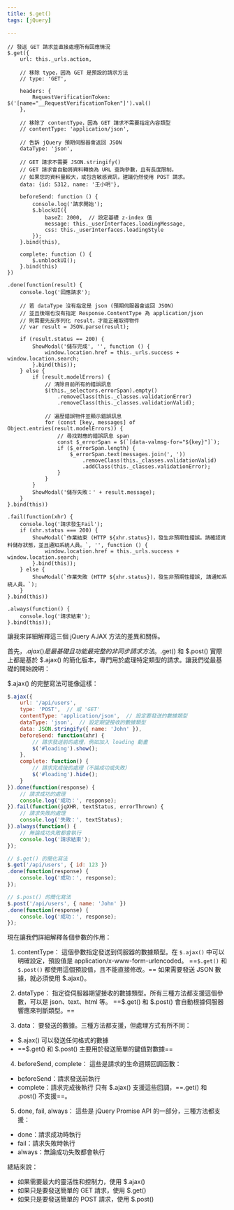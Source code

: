 ```yaml
---
title: $.get()
tags: [jQuery]

---
```


```javascript=
// 發送 GET 請求並直接處理所有回應情況
$.get({
    url: this._urls.action,

    // 移除 type，因為 GET 是預設的請求方法
    // type: 'GET',

    headers: {
        RequestVerificationToken: $('[name="__RequestVerificationToken"]').val()
    },

    // 移除了 contentType，因為 GET 請求不需要指定內容類型
    // contentType: 'application/json',

    // 告訴 jQuery 預期伺服器會返回 JSON
    dataType: 'json',

    // GET 請求不需要 JSON.stringify()
    // GET 請求會自動將資料轉換為 URL 查詢參數，且有長度限制。
    // 如果您的資料量較大，或包含敏感資訊，建議仍然使用 POST 請求。
    data: {id: 5312, name: '王小明'},

    beforeSend: function () {
        console.log('請求開始');
        $.blockUI({
            baseZ: 2000,  // 設定基礎 z-index 值
            message: this._userInterfaces.loadingMessage,
            css: this._userInterfaces.loadingStyle
        });
    }.bind(this),

    complete: function () {
        $.unblockUI();
    }.bind(this)
})

.done(function(result) {
    console.log('回應請求');
    
    // 若 dataType 沒有指定是 json (預期伺服器會返回 JSON)
    // 並且後端也沒有指定 Response.ContentType 為 application/json
    // 則需要先反序列化 result，才能正確取得物件
    // var result = JSON.parse(result);
    
    if (result.status == 200) {
        ShowModal('儲存完成', '', function () {
            window.location.href = this._urls.success + window.location.search;
        }.bind(this));
    } else {
        if (result.modelErrors) {
            // 清除目前所有的錯誤訊息
            $(this._selectors.errorSpan).empty()
                .removeClass(this._classes.validationError)
                .removeClass(this._classes.validationValid);
            
            // 遍歷錯誤物件並顯示錯誤訊息
            for (const [key, messages] of Object.entries(result.modelErrors)) {
                // 尋找對應的錯誤訊息 span
                const $_errorSpan = $(`[data-valmsg-for="${key}"]`);
                if ($_errorSpan.length) {
                    $_errorSpan.text(messages.join(', '))
                        .removeClass(this._classes.validationValid)
                        .addClass(this._classes.validationError);
                }
            }
        }
        ShowModal('儲存失敗：' + result.message);
    }
}.bind(this))

.fail(function(xhr) {
    console.log('請求發生Fail');
    if (xhr.status === 200) {
        ShowModal(`作業結束 (HTTP ${xhr.status})，發生非預期性錯誤。請確認資料儲存狀態，並且通知系統人員。`, '', function () {
            window.location.href = this._urls.success + window.location.search;
        }.bind(this));
    } else {
        ShowModal(`作業失敗 (HTTP ${xhr.status})，發生非預期性錯誤, 請通知系統人員。`);
    }
}.bind(this))

.always(function() {
    console.log('請求結束');
}.bind(this));
```

讓我來詳細解釋這三個 jQuery AJAX 方法的差異和關係。

首先，$.ajax() 是最基礎且功能最完整的非同步請求方法。$.get() 和 $.post() 實際上都是基於 $.ajax() 的簡化版本，專門用於處理特定類型的請求。讓我們從最基礎的開始說明：

$.ajax() 的完整寫法可能像這樣：

```javascript
$.ajax({
    url: '/api/users',
    type: 'POST',  // 或 'GET'
    contentType: 'application/json',  // 設定要發送的數據類型
    dataType: 'json',  // 設定期望接收的數據類型
    data: JSON.stringify({ name: 'John' }),
    beforeSend: function(xhr) {
        // 請求發送前的處理，例如加入 loading 動畫
        $('#loading').show();
    },
    complete: function() {
        // 請求完成後的處理（不論成功或失敗）
        $('#loading').hide();
    }
}).done(function(response) {
    // 請求成功的處理
    console.log('成功：', response);
}).fail(function(jqXHR, textStatus, errorThrown) {
    // 請求失敗的處理
    console.log('失敗：', textStatus);
}).always(function() {
    // 無論成功失敗都會執行
    console.log('請求結束');
});
```


```javascript
// $.get() 的簡化寫法
$.get('/api/users', { id: 123 })
.done(function(response) {
    console.log('成功：', response);
});

// $.post() 的簡化寫法
$.post('/api/users', { name: 'John' })
.done(function(response) {
    console.log('成功：', response);
});
```

現在讓我們詳細解釋各個參數的作用：

1. contentType：
這個參數指定發送到伺服器的數據類型。在 `$.ajax()` 中可以明確設定，預設值是 application/x-www-form-urlencoded。
==`$.get()` 和 `$.post()` 都使用這個預設值，且不能直接修改。== 如果需要發送 JSON 數據，就必須使用 $.ajax()。

2. dataType：
指定從伺服器期望接收的數據類型。所有三種方法都支援這個參數，可以是 json、text、html 等。
==$.get() 和 $.post() 會自動根據伺服器響應來判斷類型。==

3. data：
要發送的數據。三種方法都支援，但處理方式有所不同：
- $.ajax() 可以發送任何格式的數據
- ==$.get() 和 $.post() 主要用於發送簡單的鍵值對數據==

4. beforeSend, complete：
這些是請求的生命週期回調函數：
- beforeSend：請求發送前執行
- complete：請求完成後執行
只有 $.ajax() 支援這些回調，==.get() 和 .post() 不支援==。

5. done, fail, always：
這些是 jQuery Promise API 的一部分，三種方法都支援：
- done：請求成功時執行
- fail：請求失敗時執行
- always：無論成功失敗都會執行


總結來說：
- 如果需要最大的靈活性和控制力，使用 $.ajax()
- 如果只是要發送簡單的 GET 請求，使用 $.get()
- 如果只是要發送簡單的 POST 請求，使用 $.post()